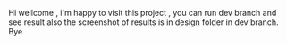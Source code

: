 Hi wellcome , i'm happy to visit this project , you can run dev branch and see result also the screenshot of results is in design folder in dev branch. Bye

